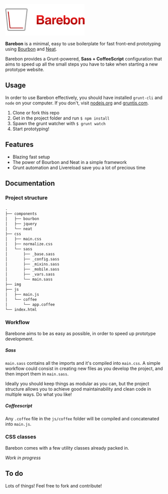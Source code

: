 ![Barebon](img/logo.png)

**Barebon** is a minimal, easy to use boilerplate for fast front-end prototyping using [Bourbon](http://bourbon.io/) and [Neat](http://neat.bourbon.io/).

Barebon provides a Grunt-powered, **Sass + CoffeeScript** configuration that aims to speed up all the small steps you have to take when starting a new prototype website.

## Usage

In order to use Barebon effectively, you should have installed `grunt-cli` and `node` on your computer. If you don't, visit [nodejs.org](http://nodejs.org/) and [gruntjs.com](http://gruntjs.com/).


1. Clone or fork this repo
2. Get in the project folder and run `$ npm install`
4. Spawn the grunt watcher with `$ grunt watch`
5. Start prototyping!

## Features
* Blazing fast setup
* The power of Bourbon and Neat in a simple framework
* Grunt automation and Livereload save you a lot of precious time

## Documentation

### Project structure

```
.
├── components
│   ├── bourbon
│   ├── jquery
│   └── neat
├── css
│   ├── main.css
│   ├── normalize.css
│   └── sass
│       ├── _base.sass
│       ├── _config.sass
│       ├── _mixins.sass
│       ├── _mobile.sass
│       ├── _vars.sass
│       └── main.sass
├── img
├── js
│   ├── main.js
│   └── coffee
│       └── app.coffee
└── index.html
```

### Workflow

Barebone aims to be as easy as possible, in order to speed up prototype development. 


##### Sass
`main.sass` contains all the imports and it's compiled into `main.css`. A simple workflow could consist in creating new files as you develop the project, and then import them in `main.sass`.

Ideally you should keep things as modular as you can, but the project structure allows you to achieve good maintainability and clean code in multiple ways. Do what you like!

##### Coffeescript
Any `.coffee` file in the `js/coffee` folder will be compiled and concatenated into `main.js`.

### CSS classes
Barebon comes with a few utility classes already packed in.

*Work in progress*


## To do
Lots of things! Feel free to fork and contribute!